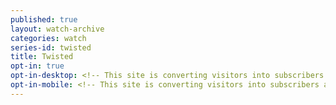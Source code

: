 ```yaml
---
published: true
layout: watch-archive
categories: watch
series-id: twisted
title: Twisted
opt-in: true
opt-in-desktop: <!-- This site is converting visitors into subscribers and customers with OptinMonster - http://optinmonster.com --><div id="om-aqmpivvxtsgosprv-holder"></div><script>var aqmpivvxtsgosprv,aqmpivvxtsgosprv_poll=function(){var r=0;return function(n,l){clearInterval(r),r=setInterval(n,l)}}();!function(e,t,n){if(e.getElementById(n)){aqmpivvxtsgosprv_poll(function(){if(window['om_loaded']){if(!aqmpivvxtsgosprv){aqmpivvxtsgosprv=new OptinMonsterApp();return aqmpivvxtsgosprv.init({u:"12205.278607",staging:0,dev:0});}}},25);return;}var d=false,o=e.createElement(t);o.id=n,o.src="//a.optnmnstr.com/app/js/api.min.js",o.onload=o.onreadystatechange=function(){if(!d){if(!this.readyState||this.readyState==="loaded"||this.readyState==="complete"){try{d=om_loaded=true;aqmpivvxtsgosprv=new OptinMonsterApp();aqmpivvxtsgosprv.init({u:"12205.278607",staging:0,dev:0});o.onload=o.onreadystatechange=null;}catch(t){}}}};(document.getElementsByTagName("head")[0]||document.documentElement).appendChild(o)}(document,"script","omapi-script");</script><!-- / OptinMonster -->
opt-in-mobile: <!-- This site is converting visitors into subscribers and customers with OptinMonster - http://optinmonster.com --><div id="om-dvn71hc9921kshv9-holder"></div><script>var dvn71hc9921kshv9,dvn71hc9921kshv9_poll=function(){var r=0;return function(n,l){clearInterval(r),r=setInterval(n,l)}}();!function(e,t,n){if(e.getElementById(n)){dvn71hc9921kshv9_poll(function(){if(window['om_loaded']){if(!dvn71hc9921kshv9){dvn71hc9921kshv9=new OptinMonsterApp();return dvn71hc9921kshv9.init({u:"12205.278609",staging:0,dev:0});}}},25);return;}var d=false,o=e.createElement(t);o.id=n,o.src="//a.optnmnstr.com/app/js/api.min.js",o.onload=o.onreadystatechange=function(){if(!d){if(!this.readyState||this.readyState==="loaded"||this.readyState==="complete"){try{d=om_loaded=true;dvn71hc9921kshv9=new OptinMonsterApp();dvn71hc9921kshv9.init({u:"12205.278609",staging:0,dev:0});o.onload=o.onreadystatechange=null;}catch(t){}}}};(document.getElementsByTagName("head")[0]||document.documentElement).appendChild(o)}(document,"script","omapi-script");</script><!-- / OptinMonster -->
---
```

